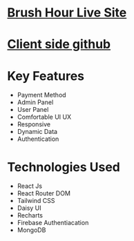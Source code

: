 # [Brush Hour Live Site]()
# [Client side github](https://github.com/AfnanFerdousi/brush-hour)

# Key Features

 * Payment Method
 * Admin Panel
 * User Panel
 * Comfortable UI UX
 * Responsive
 * Dynamic Data
 * Authentication


# Technologies Used

* React Js
* React Router DOM
* Tailwind CSS
* Daisy UI
* Recharts
* Firebase Authentiacation
* MongoDB